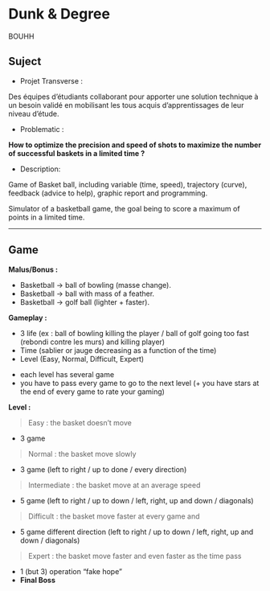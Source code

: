 # Dunk & Degree

BOUHH

## Suject

* Projet Transverse :

Des équipes d’étudiants collaborant pour apporter une solution
technique à un besoin validé en mobilisant les tous acquis
d’apprentissages de leur niveau d’étude. 



* Problematic :

**How to optimize the precision and speed of shots to maximize the number of successful baskets in a limited time ?**




* Description:

Game of Basket ball, including variable (time, speed), trajectory (curve), feedback (advice to help), graphic report and programming.

Simulator of a basketball game, the goal being to score a maximum of points in a limited time. 


___________

## Game

**Malus/Bonus :** 

- Basketball → ball of bowling (masse change).
- Basketball → ball with mass of a feather.
- Basketball → golf ball (lighter + faster).

**Gameplay :**

- 3 life (ex : ball of bowling killing the player / ball of golf going too fast (rebondi contre les murs) and killing player)
- Time (sablier or jauge decreasing as a function of the time)
- Level (Easy, Normal, Difficult, Expert) 
+ each level has several game
+ you have to pass every game to go to the next level
(+ you have stars at the end of every game to rate your gaming)

**Level :**

>Easy : the basket doesn’t move 
- 3 game
>Normal : the basket move slowly 
+ 3 game (left to right / up to done / every direction)
>Intermediate : the basket move at an average speed
+ 5 game (left to right / up to down / left, right, up and down / diagonals)
>Difficult : the basket move faster at every game and
+ 5 game different direction (left to right / up to down / left, right, up and down / diagonals)
>Expert : the basket move faster and even faster as the time pass 
+ 1 (but 3) operation “fake hope”
+ **Final Boss**
